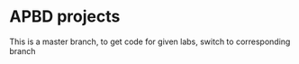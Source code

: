 # APBD projects

This is a master branch, to get code for given labs, switch to corresponding branch

